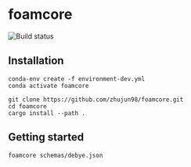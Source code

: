 foamcore
========

![Build status](https://github.com/zhujun98/foamcore/actions/workflows/rust.yml/badge.svg)


## Installation

```shell
conda-env create -f environment-dev.yml
conda activate foamcore

git clone https://github.com/zhujun98/foamcore.git
cd foamcore
cargo install --path .
```

## Getting started

```shell
foamcore schemas/debye.json
```